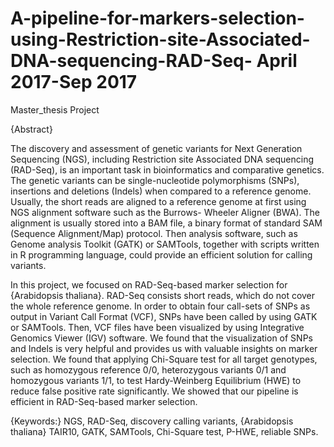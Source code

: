 # A-pipeline-for-markers-selection-using-Restriction-site-Associated-DNA-sequencing-RAD-Seq- April 2017-Sep 2017
Master_thesis Project  

{Abstract}

The discovery and assessment of genetic variants for Next Generation Sequencing (NGS), including Restriction site Associated DNA sequencing (RAD-Seq), is an important task in bioinformatics and comparative genetics. The genetic variants can be single-nucleotide polymorphisms (SNPs), insertions and deletions (Indels) when compared to a reference genome. Usually, the short reads are aligned to a reference genome at first using NGS alignment software such as the Burrows- Wheeler Aligner (BWA). The alignment is usually stored into a BAM file, a binary format of standard SAM (Sequence Alignment/Map) protocol. Then analysis software, such as Genome analysis Toolkit (GATK) or SAMTools, together with scripts written in R programming language, could provide an efficient solution for calling variants.  

In this project, we focused on RAD-Seq-based marker selection for {Arabidopsis thaliana}. RAD-Seq consists short reads, which do not cover the whole reference genome. In order to obtain four call-sets of SNPs as output in Variant Call Format (VCF), SNPs have been called by using GATK or SAMTools. Then, VCF files have been visualized by using Integrative Genomics Viewer (IGV) software. We found that the visualization of SNPs and Indels is very helpful and provides us with valuable insights on marker selection. We found that applying Chi-Square test for all target genotypes, such as homozygous reference 0/0, heterozygous variants 0/1 and homozygous variants 1/1, to test Hardy-Weinberg Equilibrium (HWE) to reduce false positive rate significantly. We showed that our pipeline is efficient in RAD-Seq-based marker selection.

{Keywords:} NGS, RAD-Seq, discovery calling variants, {Arabidopsis thaliana} TAIR10, GATK, SAMTools, Chi-Square test, P-HWE, reliable SNPs.

